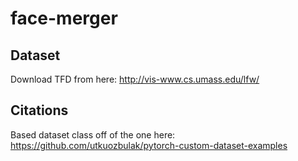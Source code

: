 # face-merger

## Dataset

Download TFD from here: http://vis-www.cs.umass.edu/lfw/

## Citations

Based dataset class off of the one here: https://github.com/utkuozbulak/pytorch-custom-dataset-examples
